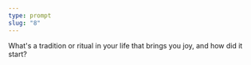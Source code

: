 ```yaml
---
type: prompt
slug: "8"
---
```


What's a tradition or ritual in your life that brings you joy, and how did it start?
